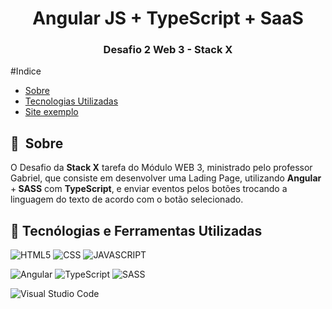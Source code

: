 <h1 align="center">Angular JS + TypeScript + SaaS</h1>
<h3 align="center">Desafio 2 Web 3 - Stack X</h3>


  
</p>
#Indice

- [Sobre](#-sobre)
- [Tecnologias Utilizadas](#-tecnologias-utilizadas)
- [Site exemplo](https://desafio-web3-angular-ts.vercel.app/)

## 🔖&nbsp; Sobre


O Desafio da <strong>Stack X</strong>  tarefa do Módulo WEB 3, ministrado pelo professor Gabriel, que consiste em desenvolver uma Lading Page, utilizando <strong>Angular </strong> +<strong> SASS</strong> com <strong> TypeScript</strong>, e enviar eventos pelos botões trocando a linguagem do texto de acordo com o botão selecionado.

## 🚀 Tecnólogias e Ferramentas Utilizadas

![HTML5](https://img.shields.io/badge/HTML5-E34F26?style=for-the-badge&logo=html5&logoColor=white) ![CSS](https://img.shields.io/badge/CSS3-1572B6?style=for-the-badge&logo=css3&logoColor=white) ![JAVASCRIPT](https://img.shields.io/badge/JavaScript-F7DF1E?style=for-the-badge&logo=javascript&logoColor=black) 

![Angular](https://img.shields.io/badge/angular-%23DD0031.svg?style=for-the-badge&logo=angular&logoColor=white) ![TypeScript](https://img.shields.io/badge/typescript-%23007ACC.svg?style=for-the-badge&logo=typescript&logoColor=white) ![SASS](https://img.shields.io/badge/SASS-hotpink.svg?style=for-the-badge&logo=SASS&logoColor=white)

![Visual Studio Code](https://img.shields.io/badge/Visual_Studio-5C2D91?style=for-the-badge&logo=visual%20studio&logoColor=white)


<br>
